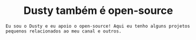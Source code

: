 <h1 style="text-align:center;">Dusty também é open-source</h1>

    Eu sou o Dusty e eu apoio o open-source! Aqui eu tenho alguns projetos pequenos relacionados ao meu canal e outros.
